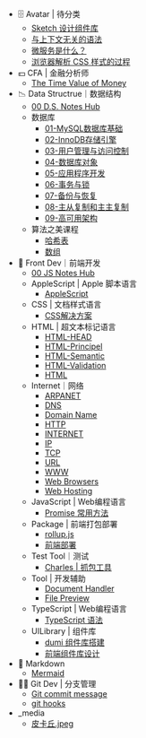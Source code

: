 * 🗄 Avatar | 待分类
  * [Sketch 设计组件库](🗄%20Avatar%20|%20待分类/Sketch%20设计组件库.md)
  * [与上下文无关的语法](🗄%20Avatar%20|%20待分类/与上下文无关的语法.md)
  * [微服务是什么？](🗄%20Avatar%20|%20待分类/微服务是什么？.md)
  * [浏览器解析 CSS 样式的过程](🗄%20Avatar%20|%20待分类/浏览器解析%20CSS%20样式的过程.md)
* 💵 CFA | 金融分析师
  * [The Time Value of Money](💵%20CFA%20|%20金融分析师/The%20Time%20Value%20of%20Money.md)
* 📉 Data Structrue｜数据结构
  * [00 D.S. Notes Hub](📉%20Data%20Structrue｜数据结构/00%20D.S.%20Notes%20Hub.md)
  * 数据库
    * [01-MySQL数据库基础](📉%20Data%20Structrue｜数据结构/数据库/01-MySQL数据库基础.md)
    * [02-InnoDB存储引擎](📉%20Data%20Structrue｜数据结构/数据库/02-InnoDB存储引擎.md)
    * [03-用户管理与访问控制](📉%20Data%20Structrue｜数据结构/数据库/03-用户管理与访问控制.md)
    * [04-数据库对象](📉%20Data%20Structrue｜数据结构/数据库/04-数据库对象.md)
    * [05-应用程序开发](📉%20Data%20Structrue｜数据结构/数据库/05-应用程序开发.md)
    * [06-事务与锁](📉%20Data%20Structrue｜数据结构/数据库/06-事务与锁.md)
    * [07-备份与恢复](📉%20Data%20Structrue｜数据结构/数据库/07-备份与恢复.md)
    * [08-主从复制和主主复制](📉%20Data%20Structrue｜数据结构/数据库/08-主从复制和主主复制.md)
    * [09-高可用架构](📉%20Data%20Structrue｜数据结构/数据库/09-高可用架构.md)
  * 算法之美课程
    * [哈希表](📉%20Data%20Structrue｜数据结构/算法之美课程/哈希表.md)
    * [数组](📉%20Data%20Structrue｜数据结构/算法之美课程/数组.md)
* 📲 Front Dev｜前端开发
  * [00 JS Notes Hub](📲%20Front%20Dev｜前端开发/00%20JS%20Notes%20Hub.md)
  * AppleScript | Apple 脚本语言
    * [AppleScript](📲%20Front%20Dev｜前端开发/AppleScript%20|%20Apple%20脚本语言/AppleScript.md)
  * CSS | 文档样式语言
    * [CSS解决方案](📲%20Front%20Dev｜前端开发/CSS%20|%20文档样式语言/CSS解决方案.md)
  * HTML | 超文本标记语言
    * [HTML-HEAD](📲%20Front%20Dev｜前端开发/HTML%20|%20超文本标记语言/HTML-HEAD.md)
    * [HTML-Principel](📲%20Front%20Dev｜前端开发/HTML%20|%20超文本标记语言/HTML-Principel.md)
    * [HTML-Semantic](📲%20Front%20Dev｜前端开发/HTML%20|%20超文本标记语言/HTML-Semantic.md)
    * [HTML-Validation](📲%20Front%20Dev｜前端开发/HTML%20|%20超文本标记语言/HTML-Validation.md)
    * [HTML](📲%20Front%20Dev｜前端开发/HTML%20|%20超文本标记语言/HTML.md)
  * Internet｜网络
    * [ARPANET](📲%20Front%20Dev｜前端开发/Internet｜网络/ARPANET.md)
    * [DNS](📲%20Front%20Dev｜前端开发/Internet｜网络/DNS.md)
    * [Domain Name](📲%20Front%20Dev｜前端开发/Internet｜网络/Domain%20Name.md)
    * [HTTP](📲%20Front%20Dev｜前端开发/Internet｜网络/HTTP.md)
    * [INTERNET](📲%20Front%20Dev｜前端开发/Internet｜网络/INTERNET.md)
    * [IP](📲%20Front%20Dev｜前端开发/Internet｜网络/IP.md)
    * [TCP](📲%20Front%20Dev｜前端开发/Internet｜网络/TCP.md)
    * [URL](📲%20Front%20Dev｜前端开发/Internet｜网络/URL.md)
    * [WWW](📲%20Front%20Dev｜前端开发/Internet｜网络/WWW.md)
    * [Web Browsers](📲%20Front%20Dev｜前端开发/Internet｜网络/Web%20Browsers.md)
    * [Web Hosting](📲%20Front%20Dev｜前端开发/Internet｜网络/Web%20Hosting.md)
  * JavaScript | Web编程语言
    * [Promise 常用方法](📲%20Front%20Dev｜前端开发/JavaScript%20|%20Web编程语言/Promise%20常用方法.md)
  * Package | 前端打包部署
    * [rollup.js](📲%20Front%20Dev｜前端开发/Package%20|%20前端打包部署/rollup.js.md)
    * [前端部署](📲%20Front%20Dev｜前端开发/Package%20|%20前端打包部署/前端部署.md)
  * Test Tool｜测试
    * [Charles | 抓包工具](📲%20Front%20Dev｜前端开发/Test%20Tool｜测试/Charles%20|%20抓包工具.md)
  * Tool | 开发辅助
    * [Document Handler](📲%20Front%20Dev｜前端开发/Tool%20|%20开发辅助/Document%20Handler.md)
    * [File Preview](📲%20Front%20Dev｜前端开发/Tool%20|%20开发辅助/File%20Preview.md)
  * TypeScript | Web编程语言
    * [TypeScript 语法](📲%20Front%20Dev｜前端开发/TypeScript%20|%20Web编程语言/TypeScript%20语法.md)
  * UILibrary | 组件库
    * [dumi 组件库搭建](📲%20Front%20Dev｜前端开发/UILibrary%20|%20组件库/dumi%20组件库搭建.md)
    * [前端组件库设计](📲%20Front%20Dev｜前端开发/UILibrary%20|%20组件库/前端组件库设计.md)
* 🎰 Markdown
  * [Mermaid](🎰%20Markdown/Mermaid.md)
* 🐻‍❄️  Git Dev | 分支管理
  * [Git commit message](🐻‍❄️%20%20Git%20Dev%20|%20分支管理/Git%20commit%20message.md)
  * [git hooks](🐻‍❄️%20%20Git%20Dev%20|%20分支管理/git%20hooks.md)
* _media
  * [皮卡丘.jpeg](_media/皮卡丘.jpeg)
